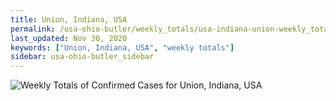 ```yaml
---
title: Union, Indiana, USA
permalink: /usa-ohio-butler/weekly_totals/usa-indiana-union-weekly_totals.html
last_updated: Nov 30, 2020
keywords: ["Union, Indiana, USA", "weekly totals"]
sidebar: usa-ohio-butler_sidebar
---
```


![Weekly Totals of Confirmed Cases for Union, Indiana, USA](/covid_tracker/images/graphs/usa-indiana-union-weekly_totals_graph.png)
